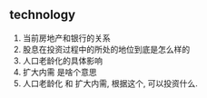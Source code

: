 ## technology

1. 当前房地产和银行的关系
2. 股息在投资过程中的所处的地位到底是怎么样的
3. 人口老龄化的具体影响
4. 扩大内需 是啥个意思
5. 人口老龄化 和 扩大内需, 根据这个, 可以投资什么.